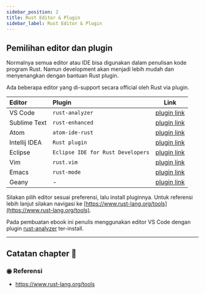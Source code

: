 ```yaml
---
sidebar_position: 2
title: Rust Editor & Plugin
sidebar_label: Rust Editor & Plugin
---
```


## Pemilihan editor dan plugin

Normalnya semua editor atau IDE bisa digunakan dalam penulisan kode program Rust. Namun development akan menjadi lebih mudah dan menyenangkan dengan bantuan Rust plugin.

Ada beberapa editor yang di-support secara official oleh Rust via plugin.

| Editor | Plugin | Link |
| :- | :- | :-: |
| VS Code | `rust-analyzer` | [plugin link](https://marketplace.visualstudio.com/items?itemName=matklad.rust-analyzer) |
| Sublime Text | `rust-enhanced` | [plugin link](https://github.com/rust-lang/rust-enhanced) |
| Atom | `atom-ide-rust` | [plugin link](https://github.com/rust-lang/atom-ide-rust) |
| Intellij IDEA | `Rust plugin` | [plugin link](https://plugins.jetbrains.com/plugin/8182-rust) |
| Eclipse | `Eclipse IDE for Rust Developers` | [plugin link](https://www.eclipse.org/downloads/packages/release/2019-09/r/eclipse-ide-rust-developers-includes-incubating-components) |
| Vim | `rust.vim` | [plugin link](https://github.com/rust-lang/rust.vim) |
| Emacs | `rust-mode` | [plugin link](https://github.com/rust-lang/rust-mode) |
| Geany | - | [plugin link](https://geany.org/about/filetypes/) |

Silakan pilih editor sesuai preferensi, lalu install pluginnya. Untuk referensi lebih lanjut silakan navigasi ke [https://www.rust-lang.org/tools](https://www.rust-lang.org/tools).

Pada pembuatan ebook ini penulis menggunakan editor VS Code dengan plugin [rust-analyzer](https://marketplace.visualstudio.com/items?itemName=rust-lang.rust-analyzer) ter-install.

---

## Catatan chapter 📑

### ◉ Referensi

- https://www.rust-lang.org/tools
